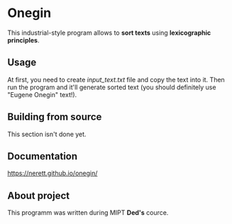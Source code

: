 # Onegin
This industrial-style program allows to **sort texts** using **lexicographic principles**.

## Usage
At first, you need to create *input_text.txt* file and copy the text into it. Then run the program and it'll generate sorted text (you should definitely use "Eugene Onegin" text!).

## Building from source
This section isn't done yet.

## Documentation
https://nerett.github.io/onegin/

## About project
This programm was written during MIPT **Ded's** cource.
